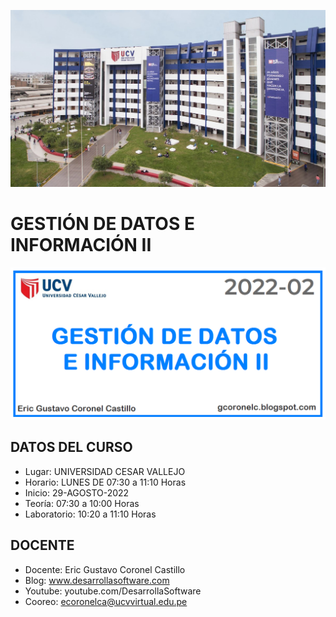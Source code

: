 ![GESTIÓN DE DATOS E INFORMACIÓN II](https://raw.githubusercontent.com/gcoronelc/UCV_GDI-2_202202-A1/master/img/portada.png)

#  GESTIÓN DE DATOS E INFORMACIÓN II


![GESTIÓN DE DATOS E INFORMACIÓN II](https://raw.githubusercontent.com/gcoronelc/UCV_GDI-2_202202-A1/master/img/curso.png)


## DATOS DEL CURSO

- Lugar: UNIVERSIDAD CESAR VALLEJO
- Horario: LUNES DE 07:30 a 11:10 Horas
- Inicio: 29-AGOSTO-2022
- Teoría: 07:30 a 10:00 Horas
- Laboratorio: 10:20 a 11:10 Horas


## DOCENTE

- Docente: Eric Gustavo Coronel Castillo
- Blog: www.desarrollasoftware.com
- Youtube: youtube.com/DesarrollaSoftware
- Cooreo: ecoronelca@ucvvirtual.edu.pe





